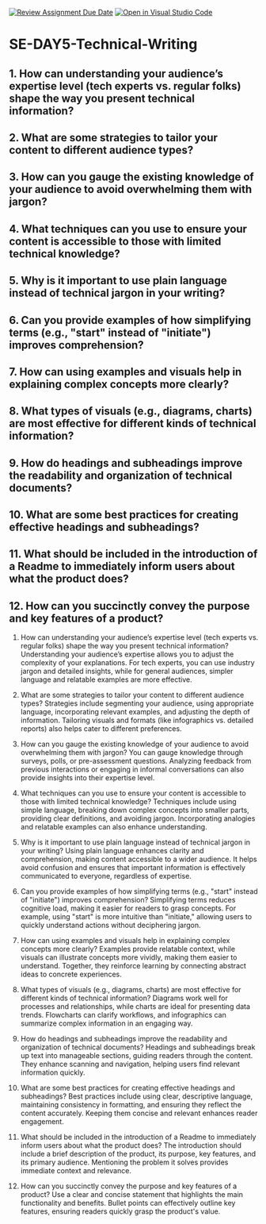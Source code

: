 [![Review Assignment Due Date](https://classroom.github.com/assets/deadline-readme-button-22041afd0340ce965d47ae6ef1cefeee28c7c493a6346c4f15d667ab976d596c.svg)](https://classroom.github.com/a/zsAR-pyY)
[![Open in Visual Studio Code](https://classroom.github.com/assets/open-in-vscode-2e0aaae1b6195c2367325f4f02e2d04e9abb55f0b24a779b69b11b9e10269abc.svg)](https://classroom.github.com/online_ide?assignment_repo_id=16421994&assignment_repo_type=AssignmentRepo)
# SE-DAY5-Technical-Writing
## 1. How can understanding your audience’s expertise level (tech experts vs. regular folks) shape the way you present technical information?
## 2. What are some strategies to tailor your content to different audience types?
## 3. How can you gauge the existing knowledge of your audience to avoid overwhelming them with jargon?
## 4. What techniques can you use to ensure your content is accessible to those with limited technical knowledge?
## 5. Why is it important to use plain language instead of technical jargon in your writing?
## 6. Can you provide examples of how simplifying terms (e.g., "start" instead of "initiate") improves comprehension?
## 7. How can using examples and visuals help in explaining complex concepts more clearly?
## 8. What types of visuals (e.g., diagrams, charts) are most effective for different kinds of technical information?
## 9. How do headings and subheadings improve the readability and organization of technical documents?
## 10. What are some best practices for creating effective headings and subheadings?
## 11. What should be included in the introduction of a Readme to immediately inform users about what the product does?
## 12. How can you succinctly convey the purpose and key features of a product?



1. How can understanding your audience’s expertise level (tech experts vs. regular folks) shape the way you present technical information?
Understanding your audience’s expertise allows you to adjust the complexity of your explanations. For tech experts, you can use industry jargon and detailed insights, while for general audiences, simpler language and relatable examples are more effective.

2. What are some strategies to tailor your content to different audience types?
Strategies include segmenting your audience, using appropriate language, incorporating relevant examples, and adjusting the depth of information. Tailoring visuals and formats (like infographics vs. detailed reports) also helps cater to different preferences.

3. How can you gauge the existing knowledge of your audience to avoid overwhelming them with jargon?
You can gauge knowledge through surveys, polls, or pre-assessment questions. Analyzing feedback from previous interactions or engaging in informal conversations can also provide insights into their expertise level.

4. What techniques can you use to ensure your content is accessible to those with limited technical knowledge?
Techniques include using simple language, breaking down complex concepts into smaller parts, providing clear definitions, and avoiding jargon. Incorporating analogies and relatable examples can also enhance understanding.

5. Why is it important to use plain language instead of technical jargon in your writing?
Using plain language enhances clarity and comprehension, making content accessible to a wider audience. It helps avoid confusion and ensures that important information is effectively communicated to everyone, regardless of expertise.

6. Can you provide examples of how simplifying terms (e.g., "start" instead of "initiate") improves comprehension?
Simplifying terms reduces cognitive load, making it easier for readers to grasp concepts. For example, using "start" is more intuitive than "initiate," allowing users to quickly understand actions without deciphering jargon.

7. How can using examples and visuals help in explaining complex concepts more clearly?
Examples provide relatable context, while visuals can illustrate concepts more vividly, making them easier to understand. Together, they reinforce learning by connecting abstract ideas to concrete experiences.

8. What types of visuals (e.g., diagrams, charts) are most effective for different kinds of technical information?
Diagrams work well for processes and relationships, while charts are ideal for presenting data trends. Flowcharts can clarify workflows, and infographics can summarize complex information in an engaging way.

9. How do headings and subheadings improve the readability and organization of technical documents?
Headings and subheadings break up text into manageable sections, guiding readers through the content. They enhance scanning and navigation, helping users find relevant information quickly.

10. What are some best practices for creating effective headings and subheadings?
Best practices include using clear, descriptive language, maintaining consistency in formatting, and ensuring they reflect the content accurately. Keeping them concise and relevant enhances reader engagement.

11. What should be included in the introduction of a Readme to immediately inform users about what the product does?
The introduction should include a brief description of the product, its purpose, key features, and its primary audience. Mentioning the problem it solves provides immediate context and relevance.

12. How can you succinctly convey the purpose and key features of a product?
Use a clear and concise statement that highlights the main functionality and benefits. Bullet points can effectively outline key features, ensuring readers quickly grasp the product's value.
